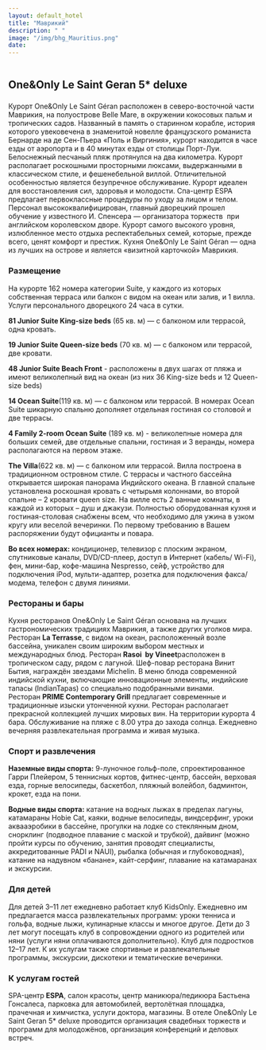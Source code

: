 ```yaml
---
layout: default_hotel
title: "Маврикий"
description: " "
image: "/img/bhg_Mauritius.png"
date: 
---
```



<div id="photo_gallery"><a class="gallery" rel="group" href="/hotels/mauritius/11779/02tSXcKV2K.jpg" target="_blank" title=""><img src="https://raw.githubusercontent.com/52tour/52tour.github.io/main/hotels/mauritius/11779/_02tSXcKV2K.jpg" alt=""></a><a class="gallery" rel="group" href="/hotels/mauritius/11779/5B01UsCwqQ.jpg" target="_blank" title=""><img src="https://raw.githubusercontent.com/52tour/52tour.github.io/main/hotels/mauritius/11779/_5B01UsCwqQ.jpg" alt=""></a><a class="gallery" rel="group" href="/hotels/mauritius/11779/5aaaHphgs2.jpg" target="_blank" title=""><img src="https://raw.githubusercontent.com/52tour/52tour.github.io/main/hotels/mauritius/11779/_5aaaHphgs2.jpg" alt=""></a><a class="gallery" rel="group" href="/hotels/mauritius/11779/6n4U17pTr2.jpg" target="_blank" title=""><img src="https://raw.githubusercontent.com/52tour/52tour.github.io/main/hotels/mauritius/11779/_6n4U17pTr2.jpg" alt=""></a><a class="gallery" rel="group" href="/hotels/mauritius/11779/6t5wf7y3LP.jpg" target="_blank" title=""><img src="https://raw.githubusercontent.com/52tour/52tour.github.io/main/hotels/mauritius/11779/_6t5wf7y3LP.jpg" alt=""></a><a class="gallery" rel="group" href="/hotels/mauritius/11779/7UL0FcgYeA.jpg" target="_blank" title=""><img src="https://raw.githubusercontent.com/52tour/52tour.github.io/main/hotels/mauritius/11779/_7UL0FcgYeA.jpg" alt=""></a><a class="gallery" rel="group" href="/hotels/mauritius/11779/8LaxTV27Qw.jpg" target="_blank" title=""><img src="https://raw.githubusercontent.com/52tour/52tour.github.io/main/hotels/mauritius/11779/_8LaxTV27Qw.jpg" alt=""></a><a class="gallery" rel="group" href="/hotels/mauritius/11779/8XVjsACYel.jpg" target="_blank" title=""><img src="https://raw.githubusercontent.com/52tour/52tour.github.io/main/hotels/mauritius/11779/_8XVjsACYel.jpg" alt=""></a><a class="gallery" rel="group" href="/hotels/mauritius/11779/9Y5ncHzC4G.jpg" target="_blank" title=""><img src="https://raw.githubusercontent.com/52tour/52tour.github.io/main/hotels/mauritius/11779/_9Y5ncHzC4G.jpg" alt=""></a><a class="gallery" rel="group" href="/hotels/mauritius/11779/AcUJlqduvJ.jpg" target="_blank" title=""><img src="https://raw.githubusercontent.com/52tour/52tour.github.io/main/hotels/mauritius/11779/_AcUJlqduvJ.jpg" alt=""></a><a class="gallery" rel="group" href="/hotels/mauritius/11779/CR1jGqmV3T.jpg" target="_blank" title=""><img src="https://raw.githubusercontent.com/52tour/52tour.github.io/main/hotels/mauritius/11779/_CR1jGqmV3T.jpg" alt=""></a><a class="gallery" rel="group" href="/hotels/mauritius/11779/Fdm7geMET6.jpg" target="_blank" title=""><img src="https://raw.githubusercontent.com/52tour/52tour.github.io/main/hotels/mauritius/11779/_Fdm7geMET6.jpg" alt=""></a><a class="gallery" rel="group" href="/hotels/mauritius/11779/G0PWBcBgWB.jpg" target="_blank" title=""><img src="https://raw.githubusercontent.com/52tour/52tour.github.io/main/hotels/mauritius/11779/_G0PWBcBgWB.jpg" alt=""></a><a class="gallery" rel="group" href="/hotels/mauritius/11779/GfGHzm8Vic.jpg" target="_blank" title=""><img src="https://raw.githubusercontent.com/52tour/52tour.github.io/main/hotels/mauritius/11779/_GfGHzm8Vic.jpg" alt=""></a><a class="gallery" rel="group" href="/hotels/mauritius/11779/GpFSaxvTJK.jpg" target="_blank" title=""><img src="https://raw.githubusercontent.com/52tour/52tour.github.io/main/hotels/mauritius/11779/_GpFSaxvTJK.jpg" alt=""></a><a class="gallery" rel="group" href="/hotels/mauritius/11779/H7juSuUwQ8.jpg" target="_blank" title=""><img src="https://raw.githubusercontent.com/52tour/52tour.github.io/main/hotels/mauritius/11779/_H7juSuUwQ8.jpg" alt=""></a><a class="gallery" rel="group" href="/hotels/mauritius/11779/IiOD2uSkDP.jpg" target="_blank" title=""><img src="https://raw.githubusercontent.com/52tour/52tour.github.io/main/hotels/mauritius/11779/_IiOD2uSkDP.jpg" alt=""></a><a class="gallery" rel="group" href="/hotels/mauritius/11779/J8iqPRNYN5.jpg" target="_blank" title=""><img src="https://raw.githubusercontent.com/52tour/52tour.github.io/main/hotels/mauritius/11779/_J8iqPRNYN5.jpg" alt=""></a><a class="gallery" rel="group" href="/hotels/mauritius/11779/JeJ1FzTsxH.jpg" target="_blank" title=""><img src="https://raw.githubusercontent.com/52tour/52tour.github.io/main/hotels/mauritius/11779/_JeJ1FzTsxH.jpg" alt=""></a><a class="gallery" rel="group" href="/hotels/mauritius/11779/KJddCbqm7s.jpg" target="_blank" title=""><img src="https://raw.githubusercontent.com/52tour/52tour.github.io/main/hotels/mauritius/11779/_KJddCbqm7s.jpg" alt=""></a><a class="gallery" rel="group" href="/hotels/mauritius/11779/MAhx48cbN3.jpg" target="_blank" title=""><img src="https://raw.githubusercontent.com/52tour/52tour.github.io/main/hotels/mauritius/11779/_MAhx48cbN3.jpg" alt=""></a><a class="gallery" rel="group" href="/hotels/mauritius/11779/MKJ4JpgD8A.jpg" target="_blank" title=""><img src="https://raw.githubusercontent.com/52tour/52tour.github.io/main/hotels/mauritius/11779/_MKJ4JpgD8A.jpg" alt=""></a><a class="gallery" rel="group" href="/hotels/mauritius/11779/NBMKaqEmdM.jpg" target="_blank" title=""><img src="https://raw.githubusercontent.com/52tour/52tour.github.io/main/hotels/mauritius/11779/_NBMKaqEmdM.jpg" alt=""></a><a class="gallery" rel="group" href="/hotels/mauritius/11779/O4bBkwsI4u.jpg" target="_blank" title=""><img src="https://raw.githubusercontent.com/52tour/52tour.github.io/main/hotels/mauritius/11779/_O4bBkwsI4u.jpg" alt=""></a><a class="gallery" rel="group" href="/hotels/mauritius/11779/O8iYGcTIjK.jpg" target="_blank" title=""><img src="https://raw.githubusercontent.com/52tour/52tour.github.io/main/hotels/mauritius/11779/_O8iYGcTIjK.jpg" alt=""></a><a class="gallery" rel="group" href="/hotels/mauritius/11779/P4iz91YqE6.jpg" target="_blank" title=""><img src="https://raw.githubusercontent.com/52tour/52tour.github.io/main/hotels/mauritius/11779/_P4iz91YqE6.jpg" alt=""></a><a class="gallery" rel="group" href="/hotels/mauritius/11779/PYBvQL2lEM.jpg" target="_blank" title=""><img src="https://raw.githubusercontent.com/52tour/52tour.github.io/main/hotels/mauritius/11779/_PYBvQL2lEM.jpg" alt=""></a><a class="gallery" rel="group" href="/hotels/mauritius/11779/SAPXY2FxEK.jpg" target="_blank" title=""><img src="https://raw.githubusercontent.com/52tour/52tour.github.io/main/hotels/mauritius/11779/_SAPXY2FxEK.jpg" alt=""></a><a class="gallery" rel="group" href="/hotels/mauritius/11779/T1s2RFnFjI.jpg" target="_blank" title=""><img src="https://raw.githubusercontent.com/52tour/52tour.github.io/main/hotels/mauritius/11779/_T1s2RFnFjI.jpg" alt=""></a><a class="gallery" rel="group" href="/hotels/mauritius/11779/U5p7LudVtP.jpg" target="_blank" title=""><img src="https://raw.githubusercontent.com/52tour/52tour.github.io/main/hotels/mauritius/11779/_U5p7LudVtP.jpg" alt=""></a><a class="gallery" rel="group" href="/hotels/mauritius/11779/UFHOp2fCxK.jpg" target="_blank" title=""><img src="https://raw.githubusercontent.com/52tour/52tour.github.io/main/hotels/mauritius/11779/_UFHOp2fCxK.jpg" alt=""></a><a class="gallery" rel="group" href="/hotels/mauritius/11779/UKrFmyB52D.jpg" target="_blank" title=""><img src="https://raw.githubusercontent.com/52tour/52tour.github.io/main/hotels/mauritius/11779/_UKrFmyB52D.jpg" alt=""></a><a class="gallery" rel="group" href="/hotels/mauritius/11779/V5YMkZy2CR.jpg" target="_blank" title=""><img src="https://raw.githubusercontent.com/52tour/52tour.github.io/main/hotels/mauritius/11779/_V5YMkZy2CR.jpg" alt=""></a><a class="gallery" rel="group" href="/hotels/mauritius/11779/WBKICqUSo8.jpg" target="_blank" title=""><img src="https://raw.githubusercontent.com/52tour/52tour.github.io/main/hotels/mauritius/11779/_WBKICqUSo8.jpg" alt=""></a><a class="gallery" rel="group" href="/hotels/mauritius/11779/WFQZygb91c.jpg" target="_blank" title=""><img src="https://raw.githubusercontent.com/52tour/52tour.github.io/main/hotels/mauritius/11779/_WFQZygb91c.jpg" alt=""></a><a class="gallery" rel="group" href="/hotels/mauritius/11779/XM7IvK8pCx.jpg" target="_blank" title=""><img src="https://raw.githubusercontent.com/52tour/52tour.github.io/main/hotels/mauritius/11779/_XM7IvK8pCx.jpg" alt=""></a><a class="gallery" rel="group" href="/hotels/mauritius/11779/XOMflQox1b.jpg" target="_blank" title=""><img src="https://raw.githubusercontent.com/52tour/52tour.github.io/main/hotels/mauritius/11779/_XOMflQox1b.jpg" alt=""></a><a class="gallery" rel="group" href="/hotels/mauritius/11779/Ylz2gB9GvB.jpg" target="_blank" title=""><img src="https://raw.githubusercontent.com/52tour/52tour.github.io/main/hotels/mauritius/11779/_Ylz2gB9GvB.jpg" alt=""></a><a class="gallery" rel="group" href="/hotels/mauritius/11779/a53TpcAL0O.jpg" target="_blank" title=""><img src="https://raw.githubusercontent.com/52tour/52tour.github.io/main/hotels/mauritius/11779/_a53TpcAL0O.jpg" alt=""></a><a class="gallery" rel="group" href="/hotels/mauritius/11779/aD3L9Uxcfc.jpg" target="_blank" title=""><img src="https://raw.githubusercontent.com/52tour/52tour.github.io/main/hotels/mauritius/11779/_aD3L9Uxcfc.jpg" alt=""></a><a class="gallery" rel="group" href="/hotels/mauritius/11779/aI89vt84vK.jpg" target="_blank" title=""><img src="https://raw.githubusercontent.com/52tour/52tour.github.io/main/hotels/mauritius/11779/_aI89vt84vK.jpg" alt=""></a><a class="gallery" rel="group" href="/hotels/mauritius/11779/c6auFjwDJb.jpg" target="_blank" title=""><img src="https://raw.githubusercontent.com/52tour/52tour.github.io/main/hotels/mauritius/11779/_c6auFjwDJb.jpg" alt=""></a><a class="gallery" rel="group" href="/hotels/mauritius/11779/dE7NGnoQ4T.jpg" target="_blank" title=""><img src="https://raw.githubusercontent.com/52tour/52tour.github.io/main/hotels/mauritius/11779/_dE7NGnoQ4T.jpg" alt=""></a><a class="gallery" rel="group" href="/hotels/mauritius/11779/eJVoUCNbSg.jpg" target="_blank" title=""><img src="https://raw.githubusercontent.com/52tour/52tour.github.io/main/hotels/mauritius/11779/_eJVoUCNbSg.jpg" alt=""></a><a class="gallery" rel="group" href="/hotels/mauritius/11779/eYRe0MHCi8.jpg" target="_blank" title=""><img src="https://raw.githubusercontent.com/52tour/52tour.github.io/main/hotels/mauritius/11779/_eYRe0MHCi8.jpg" alt=""></a><a class="gallery" rel="group" href="/hotels/mauritius/11779/ehxmZ268sJ.jpg" target="_blank" title=""><img src="https://raw.githubusercontent.com/52tour/52tour.github.io/main/hotels/mauritius/11779/_ehxmZ268sJ.jpg" alt=""></a><a class="gallery" rel="group" href="/hotels/mauritius/11779/erp5qYlC7m.jpg" target="_blank" title=""><img src="https://raw.githubusercontent.com/52tour/52tour.github.io/main/hotels/mauritius/11779/_erp5qYlC7m.jpg" alt=""></a><a class="gallery" rel="group" href="/hotels/mauritius/11779/iLTKqfj1kl.jpg" target="_blank" title=""><img src="https://raw.githubusercontent.com/52tour/52tour.github.io/main/hotels/mauritius/11779/_iLTKqfj1kl.jpg" alt=""></a><a class="gallery" rel="group" href="/hotels/mauritius/11779/jTOG14UNIO.jpg" target="_blank" title=""><img src="https://raw.githubusercontent.com/52tour/52tour.github.io/main/hotels/mauritius/11779/_jTOG14UNIO.jpg" alt=""></a><a class="gallery" rel="group" href="/hotels/mauritius/11779/lCqM12NEg5.jpg" target="_blank" title=""><img src="https://raw.githubusercontent.com/52tour/52tour.github.io/main/hotels/mauritius/11779/_lCqM12NEg5.jpg" alt=""></a><a class="gallery" rel="group" href="/hotels/mauritius/11779/lMcKRDIcfP.jpg" target="_blank" title=""><img src="https://raw.githubusercontent.com/52tour/52tour.github.io/main/hotels/mauritius/11779/_lMcKRDIcfP.jpg" alt=""></a><a class="gallery" rel="group" href="/hotels/mauritius/11779/mAdG45aZC0.jpg" target="_blank" title=""><img src="https://raw.githubusercontent.com/52tour/52tour.github.io/main/hotels/mauritius/11779/_mAdG45aZC0.jpg" alt=""></a><a class="gallery" rel="group" href="/hotels/mauritius/11779/nmRVJRXQZp.jpg" target="_blank" title=""><img src="https://raw.githubusercontent.com/52tour/52tour.github.io/main/hotels/mauritius/11779/_nmRVJRXQZp.jpg" alt=""></a><a class="gallery" rel="group" href="/hotels/mauritius/11779/sI2hp3mkR5.jpg" target="_blank" title=""><img src="https://raw.githubusercontent.com/52tour/52tour.github.io/main/hotels/mauritius/11779/_sI2hp3mkR5.jpg" alt=""></a><a class="gallery" rel="group" href="/hotels/mauritius/11779/tbIj9HmOe0.jpg" target="_blank" title=""><img src="https://raw.githubusercontent.com/52tour/52tour.github.io/main/hotels/mauritius/11779/_tbIj9HmOe0.jpg" alt=""></a><a class="gallery" rel="group" href="/hotels/mauritius/11779/xIkBuuv1GL.jpg" target="_blank" title=""><img src="https://raw.githubusercontent.com/52tour/52tour.github.io/main/hotels/mauritius/11779/_xIkBuuv1GL.jpg" alt=""></a><a class="gallery" rel="group" href="/hotels/mauritius/11779/y5gAnFEJZw.jpg" target="_blank" title=""><img src="https://raw.githubusercontent.com/52tour/52tour.github.io/main/hotels/mauritius/11779/_y5gAnFEJZw.jpg" alt=""></a><a class="gallery" rel="group" href="/hotels/mauritius/11779/z4UKFeh8Xl.jpg" target="_blank" title=""><img src="https://raw.githubusercontent.com/52tour/52tour.github.io/main/hotels/mauritius/11779/_z4UKFeh8Xl.jpg" alt=""></a><a class="gallery" rel="group" href="/hotels/mauritius/11779/zGqpC1Cehy.jpg" target="_blank" title=""><img src="https://raw.githubusercontent.com/52tour/52tour.github.io/main/hotels/mauritius/11779/_zGqpC1Cehy.jpg" alt=""></a><a class="gallery" rel="group" href="/hotels/mauritius/11779/zsKuRF6EQZ.jpg" target="_blank" title=""><img src="https://raw.githubusercontent.com/52tour/52tour.github.io/main/hotels/mauritius/11779/_zsKuRF6EQZ.jpg" alt=""></a></div>

<div id="content"><div class="message"><h2>One&amp;Only Le Saint Geran 5* deluxe</h2><h3></h3><p>Курорт One&amp;Only Le Saint Géran расположен в северо-восточной части Маврикия, на полуострове Belle Mare, в окружении кокосовых пальм и тропических садов. Названный в память о старинном корабле, история которого увековечена в знаменитой новелле французского романиста Бернарде на де Сен-Пьера «Поль и Виргиния», курорт находится в часе езды от аэропорта и в 40 минутах езды от столицы Порт-Луи. Белоснежный песчаный пляж протянулся на два километра. Курорт располагает роскошными просторными люксами, выдержанными в классическом стиле, и фешенебельной виллой. Отличительной особенностью является безупречное обслуживание. Курорт идеален для восстановления сил, здоровья и молодости. Спа-центр ESPA предлагает первоклассные процедуры по уходу за лицом и телом. Персонал высококвалифицирован, главный дворецкий прошел обучение у известного И. Спенсера — организатора торжеств &nbsp;при английском королевском дворе. Курорт самого высокого уровня, излюбленное место отдыха респектабельных семей, которые, прежде всего, ценят комфорт и престиж. Кухня One&amp;Only Le Saint Géran — одна из лучших на острове и является «визитной карточкой» Маврикия.</p><h3>Размещение</h3><p>На курорте 162 номера категории Suite, у каждого из которых собственная терраса или балкон с видом на океан или залив, и 1 вилла. Услуги персонального дворецкого 24 часа в сутки.</p><p><b>81 Junior Suite King-size beds</b>&nbsp;(65 кв. м) — c балконом или террасой, одна кровать.</p><p><b>19 Junior Suite Queen-size beds</b> (70 кв. м) — с балконом или террасой, две кровати.</p><p><b>48 Junior Suite Beach Front</b>&nbsp;- расположены в двух шагах от пляжа и имеют великолепный вид на океан (из них 36 King-size beds и 12 Queen-size beds)</p><p><b>14 Ocean Suite</b>(119 кв. м) — с балконом или террасой. В номерах Ocean Suite шикарную спальню дополняет отдельная гостиная со столовой и две террасы.</p><p><b>4 Family&nbsp;2-room Ocean Suite</b>&nbsp;(189 кв. м) - великолепные номера для больших семей, две отдельные спальни, гостиная и 3 веранды, номера располагаются на первом этаже.</p><p><b>The Villa</b>(622 кв. м) — с балконом или террасой. Вилла построена в традиционном островном стиле. С террасы и частного бассейна открывается широкая панорама Индийского океана. В главной спальне установлена роскошная кровать с четырьмя колоннами, во второй спальне – 2 кровати queen size. На вилле есть 2 ванные комнаты, в каждой из которых – душ и джакузи. Полностью оборудованная кухня и гостиная-столовая снабжены всем, что необходимо для ужина в узком кругу или веселой вечеринки. По первому требованию в Вашем распоряжении будут официанты и повара.</p><p><b>Во всех номерах:</b>&nbsp;кондиционер, телевизор с плоским экраном, спутниковые каналы, DVD/CD-плеер, доступ в Интернет (кабель/ Wi-Fi), фен, мини-бар, кофе-машина Nespresso, сейф, устройство для подключения iPod, мульти-адаптер, розетка для подключения факса/модема, телефон с двумя линиями.</p><h3>Рестораны и бары</h3><p>Кухня ресторанов One&amp;Only Le Saint Géran основана на лучших гастрономических традициях Маврикия, а также других уголков мира. Ресторан&nbsp;<b>La Terrasse</b>, с видом на океан, расположенный возле бассейна, уникален своим широким выбором местных и международных блюд. Ресторан&nbsp;<b>Rasoi &nbsp;by Vineet</b>расположен в тропическом саду, рядом с лагуной. Шеф-повар ресторана Винит Бытия, награждён звездами Michelin. В меню блюда современной индийской кухни, включающие инновационные элементы, индийские тапасы (IndianTapas) со специально подобранными винами. Ресторан&nbsp;<b>PRIME Contemporary Grill</b>&nbsp;предлагает современные и традиционные изыски утонченной кухни. Ресторан располагает прекрасной коллекцией лучших мировых вин. На территории курорта 4 бара. Обслуживание на пляже с 8.00 утра до захода солнца. Ежедневно вечерняя развлекательная программа и живая музыка.</p><h3>Спорт и развлечения</h3><p><b>Наземные виды спорта:</b> 9-луночное гольф-поле, спроектированное Гарри Плейером, 5 теннисных кортов, фитнес-центр, бассейн, верховая езда, горные велосипеды, баскетбол, пляжный волейбол, бадминтон, крокет, езда на пони.</p><p><b>Водные виды спорта:</b> катание на водных лыжах в пределах лагуны, катамараны Hobie Cat, каяки, водные велосипеды, виндсерфинг, уроки аквааэробики в бассейне, прогулки на лодке со стеклянным дном, снорклинг (подводное плавание с маской и трубкой), дайвинг (можно пройти курсы по обучению, занятия проводят специалисты, аккредитованные PADI и NAUI), рыбалка (обычная и глубоководная), катание на надувном «банане», кайт-серфинг, плавание на катамаранах и экскурсии.</p><h3>Для детей</h3><p>Для детей 3–11 лет ежедневно работает клуб KidsOnly. Ежедневно им предлагается масса развлекательных программ: уроки тенниса и гольфа, водные лыжи, кулинарные классы и многое другое. Дети до 3 лет могут посещать клуб в сопровождении одного из родителей или няни (услуги няни оплачиваются дополнительно). Клуб для подростков 12–17 лет. К их услугам также спортивные и развлекательные программы, экскурсии, дискотеки и тематические вечеринки.</p><h3>К услугам гостей</h3><p>SPA-центр<b> ESPA</b>, салон красоты, центр маникюра/педикюра Бастьена Гонсалеса, парковка для автомобилей, вертолётная площадка, прачечная и химчистка, услуги доктора, магазины. В отеле One&amp;Only Le Saint Geran 5* deluxe проводится организация свадебных торжеств и программ для молодожёнов, организация конференций и деловых встреч.</p></div>

<br><br><br></div>